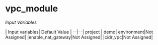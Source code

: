 # vpc_module 



_Input Variables_

| Input variables| Default Value | --|--| project | demo| environment|Not Assigned| 
|enable_nat_gateway|Not Assigned|
|cidr_vpc|Not Assigned|
